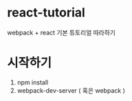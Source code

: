 # react-tutorial
webpack + react 기본 튜토리얼 따라하기 


# 시작하기

1. npm install
2. webpack-dev-server ( 혹은 webpack )
